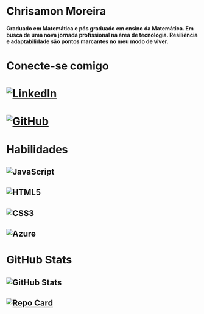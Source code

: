 # Chrisamon Moreira

#### Graduado em Matemática e pós graduado em ensino da Matemática. Em busca de uma nova jornada profissional na área de tecnologia. Resiliência e adaptabilidade são pontos marcantes no meu modo de viver. 

# Conecte-se comigo

#	[![LinkedIn](https://img.shields.io/badge/Linkedin-0077B5?style=for-the-badge&logo=linkedin&logoColor=white)](https://www.linkedin.com/in/chrisamon-vinicius-841b34229)

# [![GitHub](https://img.shields.io/badge/GitHub-100000?style=for-the-badge&logo=github&logoColor=white)](https://github.com/chrisamon88)

# Habilidades

## 	![JavaScript](https://img.shields.io/badge/JavaScript-F7DF1E?style=for-the-badge&logo=javascript&logoColor=black)

## 	![HTML5](https://img.shields.io/badge/HTML5-E34F26?style=for-the-badge&logo=html5&logoColor=white)

## ![CSS3](https://img.shields.io/badge/CSS3-1572B6?style=for-the-badge&logo=css3&logoColor=white)

## ![Azure](https://img.shields.io/badge/Azure-blue?style=for-the-badge&logo=microsoft%20azure&logoColor=blue&labelColor=FFFFFF&link=https%3A%2F%2Fimages.app.goo.gl%2FK7PN1jYJd57x4q7A8)




# GitHub Stats

## ![GitHub Stats](https://github-readme-stats.vercel.app/api?username=Chrisamon88&theme=transparent&bg_color=000&border_color=30A3DC&show_icons=true&icon_color=30A3DC&title_color=E94D5F&text_color=FFF)

## [![Repo Card](https://github-readme-stats.vercel.app/api/pin/?username=chrisamon88&repo=dio-lab-open-source&bg_color=000&border_color=30A3DC&show_icons=true&icon_color=30A3DC&title_color=E94D5F&text_color=FFF)](https://github.com/chrisamon88/dio-lab-open-source)


